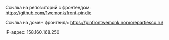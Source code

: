 Ссылка на репозиторий с фронтендом: https://github.com/1wemonk/front-pindie

Ссылка на домен фронтенда: https://pinfrontwemonk.nomorepartiesco.ru/

IP-адрес: 158.160.168.250

